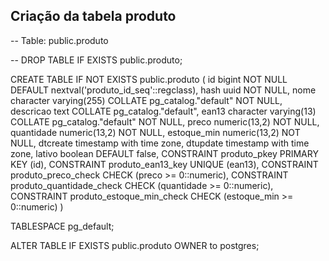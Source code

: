 ## Criação da tabela produto
-- Table: public.produto

-- DROP TABLE IF EXISTS public.produto;

CREATE TABLE IF NOT EXISTS public.produto
(
    id bigint NOT NULL DEFAULT nextval('produto_id_seq'::regclass),
    hash uuid NOT NULL,
    nome character varying(255) COLLATE pg_catalog."default" NOT NULL,
    descricao text COLLATE pg_catalog."default",
    ean13 character varying(13) COLLATE pg_catalog."default" NOT NULL,
    preco numeric(13,2) NOT NULL,
    quantidade numeric(13,2) NOT NULL,
    estoque_min numeric(13,2) NOT NULL,
    dtcreate timestamp with time zone,
    dtupdate timestamp with time zone,
    lativo boolean DEFAULT false,
    CONSTRAINT produto_pkey PRIMARY KEY (id),
    CONSTRAINT produto_ean13_key UNIQUE (ean13),
    CONSTRAINT produto_preco_check CHECK (preco >= 0::numeric),
    CONSTRAINT produto_quantidade_check CHECK (quantidade >= 0::numeric),
    CONSTRAINT produto_estoque_min_check CHECK (estoque_min >= 0::numeric)
)

TABLESPACE pg_default;

ALTER TABLE IF EXISTS public.produto
    OWNER to postgres;
